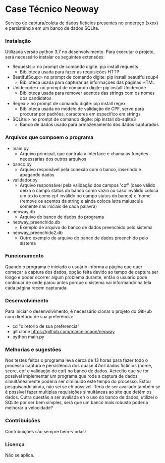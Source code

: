 # Case Técnico Neoway
Serviço de captura/coleta de dados fictícios presentes no endereço (xxxx) e persistência em um banco de dados SQLite.

### Instalação
Utilizada versão python 3.7 no desenvolvimento. Para executar o projeto, será necessário instalar os seguintes extensões:

* Requests:> no prompt de comando digite: pip install requests
  - Biblioteca usada para fazer as requisições HTTP
* BeatifulSoup:> no prompt de comando digite: pip install beautifulsoup4
  - Biblioteca usada para capturar as informações das páginas HTML
* Unidecode:> no prompt de comando digite: pip install Unidecode
  - Biblioteca usada para remover acentos das strings com os nomes dos candidatos
* Regex:> no prompt de comando digite: pip install regex
  - Biblioteca usada no modelo de validação de CPF, serve para procurar por padrões, caracteres em específico em strings
* SQLite:> no prompt de comando digite: pip install db-sqlite3
  - Banco de dados usado para armazenamento dos dados capturados

### Arquivos que compoem o programa
* main.py
  - Arquivo principal, que contrala a interface e chama as funções necessárias dos outros arquivos
* banco.py
  - Arquivo responável pela conexão com o banco, inserindo e apagando dados
* validador.py
  - Arquivo responsável pela validação dos campos 'cpf' (caso válido deixa o campo status do banco como vazio ou caso inválido coloca um texto como cpf inválido no campo status do banco) e 'nome' (remove os acentos da string e ainda coloca letra maiuscula somente nas iniciais de cada palavra)
* neoway.db
  - Arquivo do banco de dados do programa
* neoway_preenchido.db
  - Exemplo de arquivo do banco de dados preenchido pelo sistema
* neoway_preenchido2.db
  - Outro exemplo de arquivo do banco de dados preenchido pelo sistema

### Funcionamento
Quando o programa é iniciado o usuário informa a página que quer começar a captura dos dados, opção feita devido ao tempo de captura ser longo e poder ocorrer algum problema durante, então o usuário pode continuar de onde parou antes porque o sistema vai informando na tela cada página recem capturada.

### Desenvolvimento
Para iniciar o desenvolvimento, é necessário clonar o projeto do GitHub num diretório de sua preferência:

- cd "diretorio de sua preferencia"
- git clone https://github.com/marcelocaon/neoway
- python main.py

### Melhorias e sugestões
Nos testes feitos o programa leva cerca de 13 horas para fazer todo o processo captura e persistência dos quase 47mil dados fictícios (nome, score, cpf e validação do cpf) no banco de dados. Acredito que se for possível implementar um programa que rode a captura de dados simultâneamente poderia ser diminuido este tempo do processo. Estou pesquisando ainda, não sei se eh possível. Teria de ser avaliado também se é possível fazer multiplas requisições simultâneas ao site que detêm os dados. Outra questão a ser avaliada eh o uso do banco de dados, utilizei o SQLite por ser bem simples, será que um banco mais robusto poderia melhorar a velocidade?

### Contribuições
Contribuições são sempre bem-vindas!

### Licença
Não se aplica.

